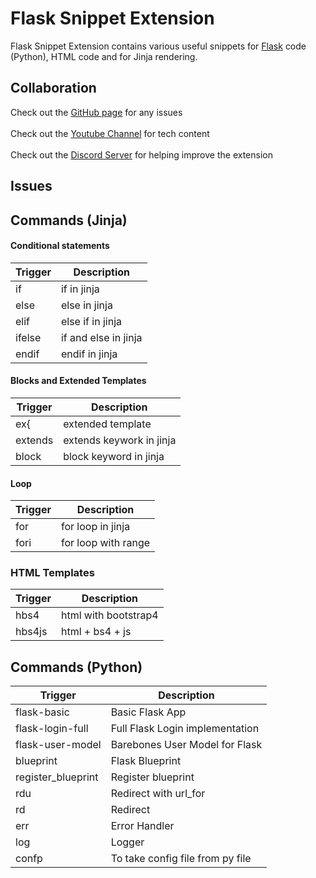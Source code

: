 # Flask Snippet Extension
Flask Snippet Extension contains various useful snippets for [Flask](https://flask.palletsprojects.com/en/1.1.x/quickstart/) code (Python), HTML code and for Jinja rendering.

## Collaboration
Check out the [GitHub page](https://github.com/DevHyperCoder/Flask-Snippets) for any issues<br><br />
Check out the [Youtube Channel](https://www.youtube.com/channel/UCEsKPfYZmyaA1I1qLLMnB2g) for tech content<br /><br>
Check out the [Discord Server](https://discord.gg/z8XHVR) for helping improve the extension

## Issues

## Commands (Jinja)

#### Conditional statements
| Trigger | Description             |
|---------|-------------------------|
| if      | if in jinja             |
| else    | else in jinja           |
| elif    | else if in jinja        |
| ifelse  | if and else in jinja    |
| endif   | endif in jinja          |

#### Blocks and Extended Templates
| Trigger | Description             |
|---------|-------------------------|
| ex{     | extended template       |
| extends | extends keywork in jinja|
| block   | block keyword in jinja  |

#### Loop

| Trigger | Description             |
|---------|-------------------------|
| for     | for loop in jinja       |
| fori    | for loop with range     |

### HTML Templates

| Trigger | Description             |
|---------|-------------------------|
| hbs4    | html with bootstrap4    |
| hbs4js  | html + bs4 + js         |

## Commands (Python)

| Trigger            | Description                     |
|--------------------|---------------------------------|
| flask-basic        | Basic Flask App                 |
| flask-login-full   | Full Flask Login implementation |
| flask-user-model   | Barebones User Model for Flask  |
| blueprint          | Flask Blueprint                 |
| register_blueprint | Register blueprint              |
| rdu                | Redirect with url_for           |
| rd                 | Redirect                        |
| err                | Error Handler                   |
| log                | Logger                          |
| confp              | To take config file from py file|